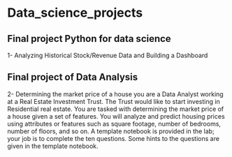 # Data_science_projects
## Final project Python for data science 
1- Analyzing Historical Stock/Revenue Data and Building a Dashboard
## Final project of Data Analysis
2- Determining the market price of a house
 you are a Data Analyst working at a Real Estate Investment Trust. The Trust would like to start investing in Residential real estate. You are tasked with determining the market price of a house given a set of features. You will analyze and predict housing prices using attributes or features such as square footage, number of bedrooms, number of floors, and so on. A template notebook is provided in the lab; your job is to complete the ten questions. Some hints to the questions are given in the template notebook.

